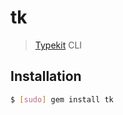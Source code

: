 # tk

> [Typekit] CLI

## Installation

```sh
$ [sudo] gem install tk
```

[Typekit]: http://typekit.com
